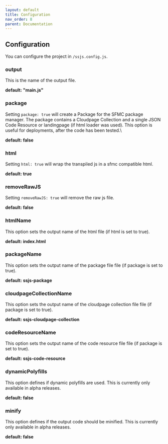 ```yaml
---
layout: default
title: Configuration
nav_order: 8
parent: Documentation
---
```


## Configuration
You can configure the project in `/ssjs.config.js`.
### output
This is the name of the output file.
 
**default: "main.js"**
 
### package
Setting `package: true` will create a Package for the SFMC package manager. The package contains a Cloudpage Collection and a single JSON Code Resource or landingpage (if html loader was used). This option is useful for deployments, after the code has been tested.\
 
**default: false**
 
### html
Setting `html: true` will wrap the transpiled js in a sfmc compatible html.
 
**default: true**
 
### removeRawJS
Setting `removeRawJS: true` will remove the raw js file. 
 
**default: false**
 
### htmlName
This option sets the output name of the html file (if html is set to true).
 
**default: index.html**
 
### packageName
This option sets the output name of the package file file (if package is set to true).
 
**default: ssjs-package**
 
### cloudpageCollectionName
This option sets the output name of the cloudpage collection file file (if package is set to true).
 
**default: ssjs-cloudpage-collection**
 
### codeResourceName
This option sets the output name of the code resource file file (if package is set to true).
 
**default: ssjs-code-resource**
 
### dynamicPolyfills
This option defines if dynamic polyfills are used. This is currently only available in alpha releases. 
 
**default: false**
 
### minify
This option defines if the output code should be minified. This is currently only available in alpha releases. 
 
**default: false**
 
